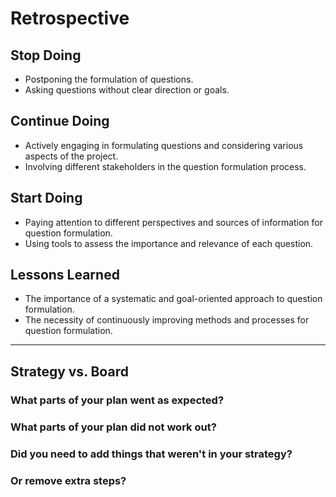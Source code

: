 <!--
    you should create a new retrospective document after each milestone
    this template is for inspiration, feel free to change it however you like!
-->

# Retrospective

## Stop Doing

- Postponing the formulation of questions.
- Asking questions without clear direction or goals.

## Continue Doing

- Actively engaging in formulating questions and considering various aspects of the project.
- Involving different stakeholders in the question formulation process.

## Start Doing

- Paying attention to different perspectives and sources of information for question formulation.
- Using tools to assess the importance and relevance of each question.

## Lessons Learned

- The importance of a systematic and goal-oriented approach to question formulation.
- The necessity of continuously improving methods and processes for question formulation.

---

## Strategy vs. Board

### What parts of your plan went as expected?

### What parts of your plan did not work out?

### Did you need to add things that weren't in your strategy?

### Or remove extra steps?
